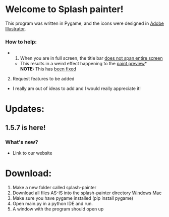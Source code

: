 # Welcome to Splash painter!

This program was written in Pygame, and the icons were designed in [Adobe Illustrator](https://www.adobe.com/products/illustrator.html).

### How to help:
* 1. When you are in full screen, the title bar [does not span entire screen](https://github.com/hhbo62/splash-painter/issues/1)
  - This results in a weird effect happening to the [paint preview](https://github.com/hhbo62/splash-painter/issues/1)*  
**NOTE:** This has [been fixed](https://github.com/hhbo62/splash-painter/pull/2)
2. Request features to be added  
  - I really am out of ideas to add and I would really appreciate it!

# Updates:
## 1.5.7 is here!

### What's new?
- Link to our website

# Download:
1. Make a new folder called splash-painter
2. Download all files AS-IS into the splash-painter directory [Windows](https://github.com/hhbo62/splash-painter/archive/v1.5.6.zip) [Mac](https://github.com/hhbo62/splash-painter/archive/v1.5.6.tar.gz)
3. Make sure you have pygame installed (pip install pygame)
4. Open main.py in a python IDE and run.
5. A window with the program should open up
